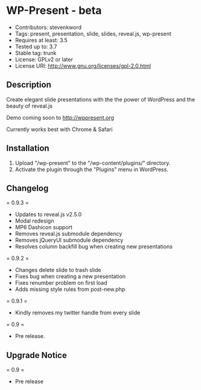 WP-Present - beta
=================
* Contributors: stevenkword
* Tags: present, presentation, slide, slides, reveal.js, wp-present
* Requires at least: 3.5
* Tested up to: 3.7
* Stable tag: trunk
* License: GPLv2 or later
* License URI: http://www.gnu.org/licenses/gpl-2.0.html

## Description ##

Create elegant slide presentations with the the power of WordPress and the beauty of reveal.js

Demo coming soon to http://wppresent.org

Currently works best with Chrome & Safari

## Installation ##
1. Upload "/wp-present" to the "/wp-content/plugins/" directory.
2. Activate the plugin through the "Plugins" menu in WordPress.

## Changelog ##
= 0.9.3 =
* Updates to reveal.js v2.5.0
* Modal redesign
* MP6 Dashicon support
* Removes reveal.js submodule dependency
* Removes jQueryUI submodule dependency
* Resolves column backfill bug when creating new presentations

= 0.9.2 =
* Changes delete slide to trash slide
* Fixes bug when creating a new presentation
* Fixes renumber problem on first load
* Adds missing style rules from post-new.php

= 0.9.1 =
* Kindly removes my twitter handle from every slide

= 0.9 =
* Pre release.

## Upgrade Notice ##
= 0.9 =
* Pre release

